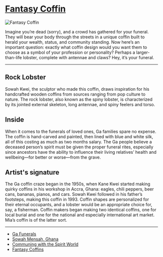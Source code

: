 # [Fantasy Coffin](http://artstories.artsmia.org/#/o/111088)
![Fantasy Coffin](http://api.artsmia.org/images/111088/medium.jpg)

Imagine you’re dead (sorry), and a crowd has gathered for your funeral. They will bear your body through the streets in a unique coffin built to herald your wealth, status, and community standing. Now here’s an important question: exactly what coffin design would you want them to choose as a symbol of your profession or personality? Perhaps a larger-than-life lobster, complete with antennae and claws? Hey, it’s your funeral.

---

## Rock Lobster

Sowah Kwei, the sculptor who made this coffin, draws inspiration for his handcrafted wooden coffins from sources ranging from pop culture to nature. The rock lobster, also known as the spiny lobster, is characterized by its jointed external skeleton, long antennae, and spiny feelers and torso.

## Inside

When it comes to the funerals of loved ones, Ga families spare no expense. The coffin is hand-carved and painted, then lined with blue and white silk, all of this costing as much as two months salary. The Ga people believe a deceased person’s spirit must be given the proper funeral rites, especially since ancestors have the ability to influence their living relatives’ health and wellbeing—for better or worse—from the grave.

## Artist's signature

The Ga coffin craze began in the 1950s, when Kane Kwei started making quirky coffins in his workshop in Accra, Ghana: eagles, chili peppers, beer cans, bananas, pianos, and cars. Sowah Kwei followed in his father’s footsteps, making this coffin in 1993. Coffin shapes are personalized for their eternal occupants, and a lobster would be an appropriate choice for, say, a fisherman. Coffin makers began making two identical coffins, one for local burial and one for the national and especially international art market. Mia’s coffin is of the latter sort.

---

* [Ga Funerals](../stories/ga-funerals.md)
* [Sowah Mensah, Ghana](../stories/sowah-mensah-ghana.md)
* [Communing with the Spirit World](../stories/communing-with-the-spirit-world.md)
* [Fantasy Coffins](../stories/fantasy-coffins.md)
